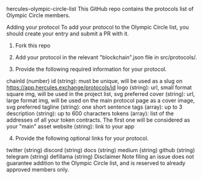 hercules-olympic-circle-list
This GitHub repo contains the protocols list of Olympic Circle members.

Adding your protocol
To add your protocol to the Olympic Circle list, you should create your entry and submit a PR with it.

1. Fork this repo

2. Add your protocol in the relevant "blockchain".json file in src/protocols/.

3. Provide the following required information for your protocol.

chainId (number)
id (string): must be unique, will be used as a slug on https://app.hercules.exchange/protocols/id
logo (string): url, small format square img, will be used in the project list, svg preferred
cover (string): url, large format img, will be used on the main protocol page as a cover image, svg preferred
tagline (string): one short sentence
tags (array): up to 3
description (string): up to 600 characters
tokens (array): list of the addresses of all your token contracts. The first one will be considered as your "main" asset
website (string): link to your app

4. Provide the following optional links for your protocol.

twitter (string)
discord (string)
docs (string)
medium (string)
github (string)
telegram (string)
defillama (string)
Disclaimer
Note filing an issue does not guarantee addition to the Olympic Circle list, and is reserved to already approved members only.
